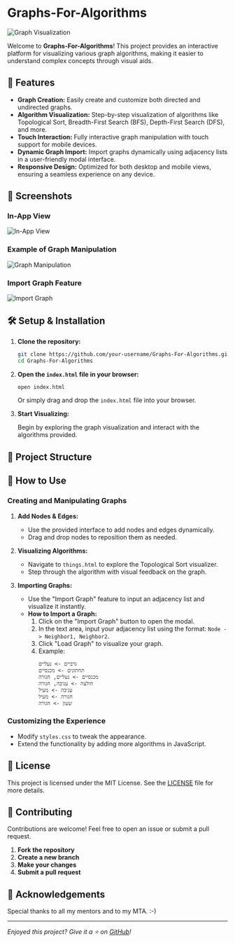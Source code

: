 ﻿# Graphs-For-Algorithms

![Graph Visualization](https://i.imgur.com/WxVJGnE.png)

Welcome to **Graphs-For-Algorithms**! This project provides an interactive platform for visualizing various graph algorithms, making it easier to understand complex concepts through visual aids.

## 🚀 Features

- **Graph Creation:** Easily create and customize both directed and undirected graphs.
- **Algorithm Visualization:** Step-by-step visualization of algorithms like Topological Sort, Breadth-First Search (BFS), Depth-First Search (DFS), and more.
- **Touch Interaction:** Fully interactive graph manipulation with touch support for mobile devices.
- **Dynamic Graph Import:** Import graphs dynamically using adjacency lists in a user-friendly modal interface.
- **Responsive Design:** Optimized for both desktop and mobile views, ensuring a seamless experience on any device.

## 📸 Screenshots

### In-App View
![In-App View](https://i.imgur.com/x9pgo3f.png)

### Example of Graph Manipulation
![Graph Manipulation](https://i.imgur.com/GUzC59L.png)

### Import Graph Feature
![Import Graph](https://i.imgur.com/cWHnzNf.png)

## 🛠️ Setup & Installation

1. **Clone the repository:**

    ```bash
    git clone https://github.com/your-username/Graphs-For-Algorithms.git
    cd Graphs-For-Algorithms
    ```

2. **Open the `index.html` file in your browser:**

    ```bash
    open index.html
    ```

    Or simply drag and drop the `index.html` file into your browser.

3. **Start Visualizing:**

   Begin by exploring the graph visualization and interact with the algorithms provided.

## 📂 Project Structure


## 🔮 How to Use

### Creating and Manipulating Graphs

1. **Add Nodes & Edges:**
   - Use the provided interface to add nodes and edges dynamically.
   - Drag and drop nodes to reposition them as needed.

2. **Visualizing Algorithms:**
   - Navigate to `things.html` to explore the Topological Sort visualizer.
   - Step through the algorithm with visual feedback on the graph.

3. **Importing Graphs:**
   - Use the "Import Graph" feature to input an adjacency list and visualize it instantly.
   - **How to Import a Graph:**
     1. Click on the "Import Graph" button to open the modal.
     2. In the text area, input your adjacency list using the format: `Node -> Neighbor1, Neighbor2`.
     3. Click "Load Graph" to visualize your graph.
     4. Example:
        ```
        גרביים -> נעליים
        תחתונים -> מכנסיים
        מכנסיים -> נעליים, חגורה
        חולצה -> עניבה, חגורה
        עניבה -> מעיל
        חגורה -> מעיל
        שעון -> חגורה
        ```

### Customizing the Experience

- Modify `styles.css` to tweak the appearance.
- Extend the functionality by adding more algorithms in JavaScript.

## 📜 License

This project is licensed under the MIT License. See the [LICENSE](LICENSE) file for more details.

## 🤝 Contributing

Contributions are welcome! Feel free to open an issue or submit a pull request.

1. **Fork the repository**
2. **Create a new branch**
3. **Make your changes**
4. **Submit a pull request**

## 🌟 Acknowledgements

Special thanks to all my mentors and to my MTA. :-)

---

_Enjoyed this project? Give it a ⭐ on [GitHub](https://github.com/your-username/Graphs-For-Algorithms)!_
